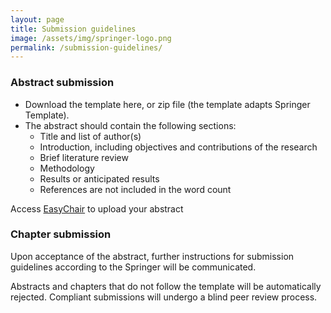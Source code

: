 ```yaml
---
layout: page
title: Submission guidelines
image: /assets/img/springer-logo.png
permalink: /submission-guidelines/
---
```


### Abstract submission
<ul>
    <li>Download the template here, or zip file (the template adapts Springer Template).</li>
    <li>The abstract should contain the following sections:
        <ul>
            <li>Title and list of author(s)</li>
            <li>Introduction, including objectives and contributions of the research</li>
            <li>Brief literature review</li>
            <li>Methodology</li>
            <li>Results or anticipated results</li>
            <li>References are not included in the word count</li>
        </ul>
    </li>
</ul>

Access <a href="https://easychair.org/conferences/?conf=isresearchvietnamboo0" target="\_blank">EasyChair</a> to upload your abstract

### Chapter submission
Upon acceptance of the abstract, further instructions for submission guidelines according to the Springer will be communicated.

Abstracts and chapters that do not follow the template will be automatically rejected. Compliant submissions will undergo a blind peer review process.